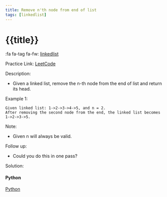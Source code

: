 ```yaml
---
title: Remove n'th node from end of list
tags: [linkedlist]
---
```


# {{title}}

:fa fa-tag fa-fw: [linkedlist]({{tagspath}}/linkedlist)

Practice Link: [LeetCode](https://leetcode.com/problems/remove-nth-node-from-end-of-list/)

Description:

- Given a linked list, remove the n-th node from the end of list and return its head.

Example 1:

```text
Given linked list: 1->2->3->4->5, and n = 2.
After removing the second node from the end, the linked list becomes 1->2->3->5.
```

Note:

- Given n will always be valid.

Follow up:

- Could you do this in one pass?

Solution:

<!-- tabs:start -->
#### **Python**

[Python](../pycode/linkedlist/remove-nth-node-from-end-of-list.py ':include :type=code')
<!-- tabs:end -->

